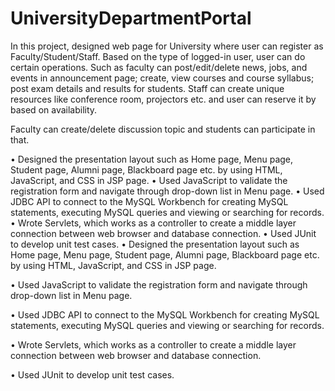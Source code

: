 # UniversityDepartmentPortal
In this project, designed web page for University where user can register as Faculty/Student/Staff. Based on the type of logged-in user, user can do certain operations. Such as faculty can post/edit/delete news, jobs, and events in announcement page; create, view courses and course syllabus; post exam details and results for students. Staff can create unique resources like conference room, projectors etc. and user can reserve it by based on availability.

Faculty can create/delete discussion topic and students can participate in that.

• Designed the presentation layout such as Home page, Menu page, Student page, Alumni page, Blackboard page etc. by using HTML, JavaScript, and CSS in JSP page.
• Used JavaScript to validate the registration form and navigate through drop-down list in Menu page.
• Used JDBC API to connect to the MySQL Workbench for creating MySQL statements, executing MySQL queries and viewing or searching for records.
• Wrote Servlets, which works as a controller to create a middle layer connection between web browser and database connection.
• Used JUnit to develop unit test cases.
• Designed the presentation layout such as Home page, Menu page, Student page, Alumni page, Blackboard page etc. by using HTML, JavaScript, and CSS in JSP page.

• Used JavaScript to validate the registration form and navigate through drop-down list in Menu page.

• Used JDBC API to connect to the MySQL Workbench for creating MySQL statements, executing MySQL queries and viewing or searching for records.

• Wrote Servlets, which works as a controller to create a middle layer connection between web browser and database connection.

• Used JUnit to develop unit test cases.

